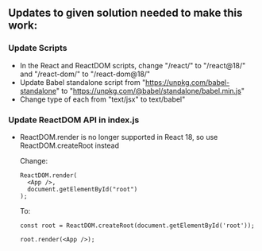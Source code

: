 ## Updates to given solution needed to make this work:

### Update Scripts
- In the React and ReactDOM scripts, change "/react/" to "/react@18/" and "/react-dom/" to "/react-dom@18/"
- Update Babel standalone script from "https://unpkg.com/babel-standalone" to "https://unpkg.com/@babel/standalone/babel.min.js"
- Change type of each from "text/jsx" to text/babel"

### Update ReactDOM API in index.js

- ReactDOM.render is no longer supported in React 18, so use  ReactDOM.createRoot instead

    Change:

    ```
    ReactDOM.render(
      <App />,
      document.getElementById("root")
    );
    ```

    To:

    ```
    const root = ReactDOM.createRoot(document.getElementById('root'));

    root.render(<App />);
    ```